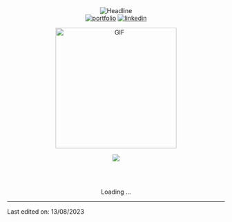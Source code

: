 <div>
    <div align=center>
        <img src="https://readme-typing-svg.herokuapp.com?color=%236FDA44&size=32&center=true&vCenter=true&width=600&height=50&lines=Hi+there+I'm+Zakelfathi+%F0%9F%91%8B;Software+and+Data+Student;Full+stack+developer;Problem+Solver;Freelancer;Data+Enthusiast" alt="Headline" />
    </div>
    <div align=center>
         <a href="http://www.elfathi.me/"><img src="https://img.shields.io/badge/Portfolio-494949?style=flat&logo=portfolio" alt="portfolio" /></a>
        <a href="https://www.linkedin.com/in/zakelfathi/"><img src="https://img.shields.io/badge/LinkedIn-0077b5?style=flat&logo=ll" alt="linkedin" /></a>
    </div>
    <div align=center>
   <p align="center">
  <img height="280" alt="GIF" src="https://media.tenor.com/GfSX-u7VGM4AAAAC/coding.gif" />
</p>
<p align="center">
  <img src="https://github-readme-stats.vercel.app/api?username=zakelfathi&theme=tokyonight&count_private=true&include_all_commits=true&hide=stars,prs,issues,contribs" /> 
</p>
        <br>
        <br>
    </div>
    <div align=center>
        <p>Loading ...</p>
    </div>
</div>

------
Last edited on: 13/08/2023
